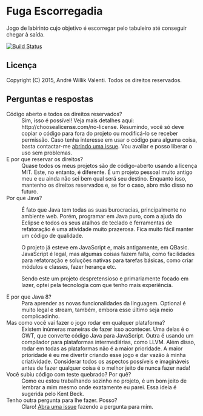 # Fuga Escorregadia
Jogo de labirinto cujo objetivo é escorregar pelo tabuleiro até conseguir chegar à saída.

[![Build Status](https://travis-ci.org/awvalenti/fugaescorregadia.svg?branch=master)](https://travis-ci.org/awvalenti/fugaescorregadia)

## Licença
Copyright (C) 2015, André Willik Valenti. Todos os direitos reservados.

## Perguntas e respostas
<dl>
<dt>Código aberto e todos os direitos reservados?</dt>
<dd>Sim, isso é possível! Veja mais detalhes aqui: http://choosealicense.com/no-license.
Resumindo, você só deve copiar o código para fora do projeto ou modificá-lo se receber permissão.
Caso tenha interesse em usar o código para alguma coisa, basta contactar-me
<a href="https://github.com/awvalenti/fugaescorregadia/issues/new">abrindo uma issue</a>.
Vou avaliar e posso liberar o uso sem problemas.</dd>

<dt>E por que reservar os direitos?</dt>
<dd>Quase todos os meus projetos são de código-aberto usando a licença MIT. Este, no entanto,
é diferente. É um projeto pessoal muito antigo meu e eu ainda não sei bem qual será seu destino.
Enquanto isso, mantenho os direitos reservados e, se for o caso, abro mão disso no futuro.</dd>

<dt>Por que Java?</dt>
<dd>
<p>É fato que Java tem todas as suas burocracias, principalmente no ambiente web. Porém, programar em Java puro,
com a ajuda do Eclipse e todos os seus atalhos de teclado e ferramentas de refatoração é uma atividade muito prazerosa.
Fica muito fácil manter um código de qualidade.</p>
<p>O projeto já esteve em JavaScript e, mais antigamente, em QBasic. JavaScript é legal, mas algumas coisas fazem falta,
como facilidades para refatoração e soluções nativas para tarefas básicas, como criar módulos e classes, fazer herança etc.</p>
<p>Sendo este um projeto despretensioso e primariamente focado em lazer, optei pela tecnologia com que tenho mais experiência.</p>
</dd>

<dt>E por que Java 8?</dt>
<dd>Para aprender as novas funcionalidades da linguagem. Optional é muito legal e stream, também, embora esse último seja meio complicadinho.</dd>

<dt>Mas como você vai fazer o jogo rodar em qualquer plataforma?</dt>
<dd>Existem inúmeras maneiras de fazer isso acontecer. Uma delas é o GWT, que converte código Java para JavaScript.
Outra é usando um compilador para plataformas intermediárias, como LLVM. Além disso, rodar em todas as plataformas não é a maior prioridade. A maior prioridade é eu me divertir criando esse jogo e dar vazão à minha criatividade. Considerar todos os aspectos possíveis e imagináveis antes de fazer qualquer coisa é o melhor jeito de nunca fazer nada!</dd>

<dt>Você subiu código com teste quebrado? Por quê?</dt>

<dd>Como eu estou trabalhando sozinho no projeto, é um bom jeito de lembrar a mim mesmo
onde exatamente eu parei. Essa ideia é sugerida pelo Kent Beck.</dd>

<dt>Tenho outra pergunta para lhe fazer. Posso?</dt>
<dd>Claro!
<a href="https://github.com/awvalenti/fugaescorregadia/issues/new">Abra uma issue</a>
fazendo a pergunta para mim.</dd>
</dl>
